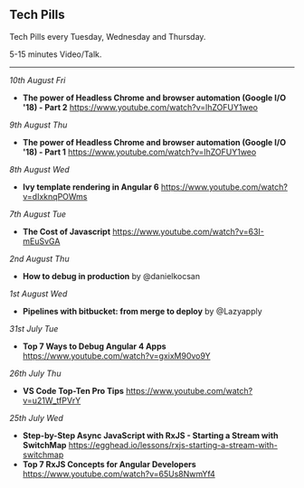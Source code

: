 ## Tech Pills

Tech Pills every Tuesday, Wednesday and Thursday.

5-15 minutes Video/Talk.

--------------

_10th August Fri_
* __The power of Headless Chrome and browser automation (Google I/O '18) - Part 2__
https://www.youtube.com/watch?v=lhZOFUY1weo

_9th August Thu_
* __The power of Headless Chrome and browser automation (Google I/O '18) - Part 1__
https://www.youtube.com/watch?v=lhZOFUY1weo

_8th August Wed_
* __Ivy template rendering in Angular 6__
https://www.youtube.com/watch?v=dIxknqPOWms

_7th August Tue_
* __The Cost of Javascript__
https://www.youtube.com/watch?v=63I-mEuSvGA

_2nd August Thu_
* __How to debug in production__ by @danielkocsan

_1st August Wed_
* __Pipelines with bitbucket: from merge to deploy__ by @Lazyapply

_31st July Tue_
* __Top 7 Ways to Debug Angular 4 Apps__
https://www.youtube.com/watch?v=gxixM90vo9Y

_26th July Thu_
* __VS Code Top-Ten Pro Tips__
https://www.youtube.com/watch?v=u21W_tfPVrY

_25th July Wed_

* __Step-by-Step Async JavaScript with RxJS - Starting a Stream with SwitchMap__
https://egghead.io/lessons/rxjs-starting-a-stream-with-switchmap
* __Top 7 RxJS Concepts for Angular Developers__
https://www.youtube.com/watch?v=65Us8NwmYf4